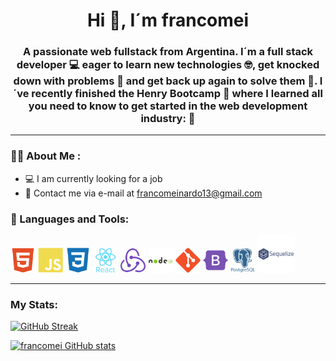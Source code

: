 <div align="center"> 
<h1 align="center">Hi 👋, I´m francomei</h1>
<h3 align="center">A passionate web fullstack from Argentina. I´m a full stack developer 💻 eager to learn new technologies 🤓, get knocked down with problems 🥊 and get back up again to solve them 💪. I´ve recently finished the Henry Bootcamp 🥾 where I learned all you need to know to get started in the web development industry: 🔧</h3>
</div>

---

### 🙋‍♂️ About Me :

- 💻 I am currently looking for a job
- 📩 Contact me via e-mail at francomeinardo13@gmail.com 

<div align="left">
<h3>🚀 Languages and Tools:</h3>
<img src="https://github.com/devicons/devicon/blob/master/icons/html5/html5-plain.svg" width="40" height="40" />
<img src="https://github.com/devicons/devicon/blob/master/icons/javascript/javascript-plain.svg" width="40" height="40" />
<img src="https://github.com/devicons/devicon/blob/master/icons/css3/css3-plain.svg" width="40" height="40" />
<img src="https://github.com/devicons/devicon/blob/master/icons/react/react-original-wordmark.svg" width="40" height="40" />
<img src="https://github.com/devicons/devicon/blob/master/icons/redux/redux-original.svg" width="40" height="40" />
<img src="https://github.com/devicons/devicon/blob/master/icons/nodejs/nodejs-original-wordmark.svg" width="40" height="40" />
<img src="https://github.com/devicons/devicon/blob/master/icons/git/git-plain.svg" width="40" height="40" />
<img src="https://github.com/devicons/devicon/blob/master/icons/bootstrap/bootstrap-plain.svg" width="40" height="40" />
<img src="https://github.com/devicons/devicon/blob/master/icons/postgresql/postgresql-plain-wordmark.svg" width="40" height="40" />
<img src="https://github.com/devicons/devicon/blob/master/icons/sequelize/sequelize-plain-wordmark.svg" width="60" height="60" />
</div>

---

### My Stats:

[![GitHub Streak](https://github-readme-streak-stats.herokuapp.com?user=francomei&theme=highcontrast)](https://git.io/streak-stats)

[![francomei GitHub stats](https://github-readme-stats.vercel.app/api?username=francomei&theme=highcontrast)](https://github.com/anuraghazra/github-readme-stats)


